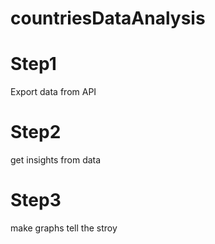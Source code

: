 # countriesDataAnalysis


# Step1

Export data from API


# Step2

get insights from data


# Step3

make graphs tell the stroy
